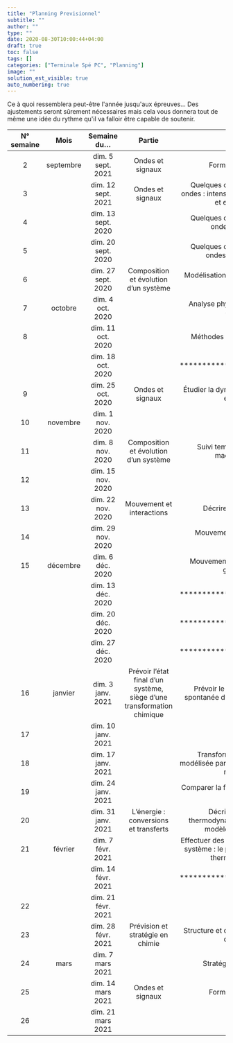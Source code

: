 ```yaml
---
title: "Planning Previsionnel"
subtitle: ""
author: ""
type: ""
date: 2020-08-30T10:00:44+04:00
draft: true
toc: false
tags: []
categories: ["Terminale Spé PC", "Planning"]
image: ""
solution_est_visible: true
auto_numbering: true
---
```


Ce à quoi ressemblera peut-être l'année jusqu'aux épreuves... Des ajustements seront sûrement nécessaires mais cela vous donnera tout de même une idée du rythme qu'il va falloir être capable de soutenir.

| N° semaine | Mois | Semaine du… | Partie | Chapitre | Correspondance livre |
|:-:|:-:|:-:|:-:|:-:|:-:|
| 2 | septembre | dim. 5 sept. 2021 | Ondes et signaux | Former des images | C19 |
| 3 |  | dim. 12 sept. 2021 | Ondes et signaux | Quelques caractéristiques des ondes : intensité sonore, atténuation et effet Doppler | C17 |
| 4 |  | dim. 13 sept. 2020 |  | Quelques caractéristiques des ondes : diffraction | C18 |
| 5 |  | dim. 20 sept. 2020 |  | Quelques caractéristiques des ondes : interférences | C18 |
| 6 |  | dim. 27 sept. 2020 | Composition et évolution d’un système | Modélisation des réactions acide-base | C1 |
| 7 | octobre | dim. 4 oct. 2020 |  | Analyse physique d’un système chimique | C2 |
| 8 |  | dim. 11 oct. 2020 |  | Méthodes de suivi d’un titrage | C3 |
|  |  | dim. 18 oct. 2020 |  | *************************** |  |
| 9 |  | dim. 25 oct. 2020 | Ondes et signaux | Étudier la dynamique d’un système électrique  | C21 |
| 10 | novembre | dim. 1 nov. 2020 |  |  |  |
| 11 |  | dim. 8 nov. 2020 | Composition et évolution d’un système | Suivi temporel et évolution macroscopique | C4 |
| 12 |  | dim. 15 nov. 2020 |  |  |  |
| 13 |  | dim. 22 nov. 2020 | Mouvement et interactions  | Décrire un mouvement  | C11 et C12 |
| 14 |  | dim. 29 nov. 2020 |  | Mouvement dans un champ uniforme  | C12 |
| 15 | décembre | dim. 6 déc. 2020 |  | Mouvement dans un champ de gravitation | C13 |
|  |  | dim. 13 déc. 2020 |  | *************************** |  |
|  |  | dim. 20 déc. 2020 |  | *************************** |  |
|  |  | dim. 27 déc. 2020 |  | *************************** |  |
| 16 | janvier | dim. 3 janv. 2021 | Prévoir l’état final d’un système, siège d’une transformation chimique | Prévoir le sens de l’évolution spontanée d’un système chimique  | C6 |
| 17 |  | dim. 10 janv. 2021 |  |  |  |
| 18 |  | dim. 17 janv. 2021 |  | Transformation spontanée modélisée par une réaction d’oxydo-réduction.  | C6 |
| 19 |  | dim. 24 janv. 2021 |  | Comparer la force des acides et des bases | C7 |
| 20 |  | dim. 31 janv. 2021 | L’énergie : conversions et transferts | Décrire un système thermodynamique : exemple du modèle du gaz parfait | C15 |
| 21 | février | dim. 7 févr. 2021 |  | Effectuer des bilans d’énergie sur un système : le premier principe de la thermodynamique | C16 |
|  |  | dim. 14 févr. 2021 |  | *************************** |  |
| 22 |  | dim. 21 févr. 2021 |  |  | C16 |
| 23 |  | dim. 28 févr. 2021 | Prévision et stratégie en chimie | Structure et optimisation en chimie organique | C9 |
| 24 | mars | dim. 7 mars 2021 |  | Stratégies de synthèse | C10 |
| 25 |  | dim. 14 mars 2021 | Ondes et signaux | Former des images | C19 |
| 26 |  | dim. 21 mars 2021 |  |  |  |